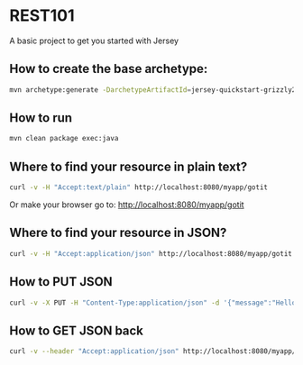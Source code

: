 # REST101
A basic project to get you started with Jersey

## How to create the base archetype:
```bash
mvn archetype:generate -DarchetypeArtifactId=jersey-quickstart-grizzly2 -DarchetypeGroupId=org.glassfish.jersey.archetypes -DgroupId=de.gb -DartifactId=rest101 -Dpackage=de.gb.rest -DarchetypeVersion=2.25.1
```

## How to run
```bash
mvn clean package exec:java
```

## Where to find your resource in plain text?
```bash
curl -v -H "Accept:text/plain" http://localhost:8080/myapp/gotit
```

Or make your browser go to: <http://localhost:8080/myapp/gotit>

## Where to find your resource in JSON?
```bash
curl -v -H "Accept:application/json" http://localhost:8080/myapp/gotit
```

## How to PUT JSON
```bash
curl -v -X PUT -H "Content-Type:application/json" -d '{"message":"Hello World"}' http://localhost:8080/myapp/gotit/1
```

## How to GET JSON back
```bash
curl -v --header "Accept:application/json" http://localhost:8080/myapp/gotit/1
```
